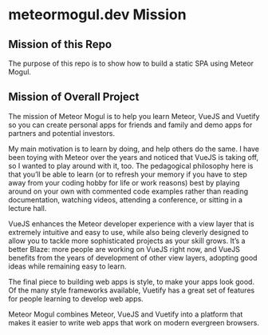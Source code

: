 # meteormogul.dev Mission

## Mission of this Repo

The purpose of this repo is to show how to build a static SPA using Meteor Mogul.

## Mission of Overall Project

The mission of Meteor Mogul is to help you learn Meteor, VueJS and Vuetify so you can create personal apps for friends and family and demo apps for partners and potential investors.

My main motivation is to learn by doing, and help others do the same. I have been toying with Meteor over the years and noticed that VueJS is taking off, so I wanted to play around with it, too. The pedagogical philosophy here is that you’ll be able to learn (or to refresh your memory if you have to step away from your coding hobby for life or work reasons) best by playing around on your own with commented code examples rather than reading documentation, watching videos, attending a conference, or sitting in a lecture hall.

VueJS enhances the Meteor developer experience with a view layer that is extremely intuitive and easy to use, while also being cleverly designed to allow you to tackle more sophisticated projects as your skill grows. It’s a better Blaze: more people are working on VueJS right now, and VueJS benefits from the years of development of other view layers, adopting good ideas while remaining easy to learn.

The final piece to building web apps is style, to make your apps look good. Of the many style frameworks available, Vuetify has a great set of features for people learning to develop web apps.

Meteor Mogul combines Meteor, VueJS and Vuetify into a platform that makes it easier to write web apps that work on modern evergreen browsers.
